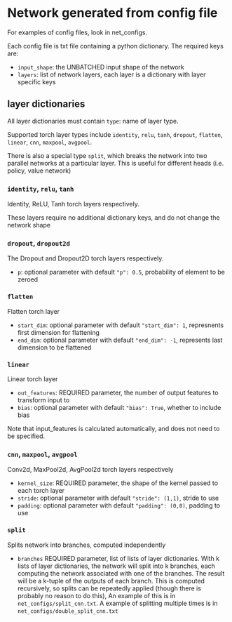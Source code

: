 # Network generated from config file

For examples of config files, look in net_configs.

Each config file is txt file containing a python dictionary.
The required keys are:

* `input_shape`: the UNBATCHED input shape of the network
* `layers`: list of network layers, each layer is a dictionary with layer specific keys

## layer dictionaries

All layer dictionaries must contain `type`: name of layer type.

Supported torch layer types include `identity`, `relu`, `tanh`, `dropout`, `flatten`, `linear`, `cnn`, `maxpool`, `avgpool`.
        
There is also a special type `split`, which breaks the network into two parallel networks at a particular layer.
This is useful for different heads (i.e. policy, value network)

### `identity`, `relu`, `tanh`
Identity, ReLU, Tanh torch layers respectively.

These layers require no additional dictionary keys, and do not change the network shape

### `dropout`, `dropout2d`
The Dropout and Dropout2D torch layers respectively.
* `p`: optional parameter with default `"p": 0.5`, probability of element to be zeroed

### `flatten`
Flatten torch layer
* `start_dim`: optional parameter with default `"start_dim": 1`, represnents first dimension for flattening
* `end_dim`: optional parameter with default `"end_dim": -1`, represents last dimension to be flattened

### `linear`
Linear torch layer
* `out_features`: REQUIRED parameter, the number of output features to transform input to
* `bias`: optional parameter with default `"bias": True`, whether to include bias

Note that input_features is calculated automatically, and does not need to be specified.

### `cnn`, `maxpool`, `avgpool`
Conv2d, MaxPool2d, AvgPool2d torch layers respectively
* `kernel_size`: REQUIRED parameter, the shape of the kernel passed to each torch layer
* `stride`: optional parameter with default `"stride": (1,1)`, stride to use
* `padding`: optional parameter with default `"padding": (0,0)`, padding to use

### `split`
Splits network into branches, computed independently
* `branches` REQUIRED parameter, list of lists of layer dictionaries.
  With k lists of layer dictionaries, the network will split into k branches, each computing the network associated with one of the branches.
  The result will be a k-tuple of the outputs of each branch.
  This is computed recursively, so splits can be repeatedly applied (though there is probably no reason to do this),
An example of this is in `net_configs/split_cnn.txt`.
A example of splitting multiple times is in `net_configs/double_split_cnn.txt`

